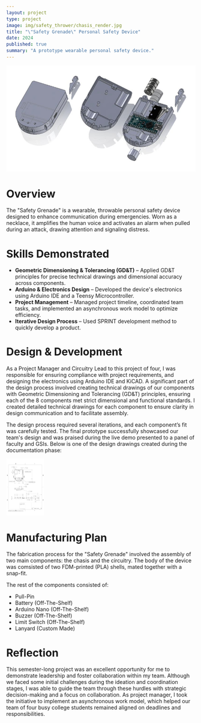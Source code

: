 ```yaml
---
layout: project
type: project
image: img/safety_thrower/chasis_render.jpg
title: "\"Safety Grenade\" Personal Safety Device"
date: 2024
published: true
summary: "A prototype wearable personal safety device."
---
```


<div class="text-center">
  <img class="img-fluid" src="../img/safety_thrower/exploded.jpg" alt="An exploded view of the device.">
</div>

# Overview

The "Safety Grenade" is a wearable, throwable personal safety device designed to enhance communication during emergencies. Worn as a necklace, it amplifies the human voice and activates an alarm when pulled during an attack, drawing attention and signaling distress.

# Skills Demonstrated
- **Geometric Dimensioning & Tolerancing (GD&T)** – Applied GD&T principles for precise technical drawings and dimensional accuracy across components.  
- **Arduino & Electronics Design** – Developed the device's electronics using Arduino IDE and a Teensy Microcontroller.
- **Project Management** – Managed project timeline, coordinated team tasks, and implemented an asynchronous work model to optimize efficiency.
- **Iterative Design Process** – Used SPRINT development method to quickly develop a product.

# Design & Development

As a Project Manager and Circuitry Lead to this project of four, I was responsible for ensuring compliance with project requirements, and designing the electronics using Arduino IDE and KiCAD. A significant part of the design process involved creating technical drawings of our components with Geometric Dimensioning and Tolerancing (GD&T) principles, ensuring each of the 8 components met strict dimensional and functional standards. I created detailed technical drawings for each component to ensure clarity in design communication and to facilitate assembly.

The design process required several iterations, and each component’s fit was carefully tested. The final prototype successfully showcased our team's design and was praised during the live demo presented to a panel of faculty and GSIs. Below is one of the design drawings created during the documentation phase:

<div class="text-center">
  <img class="img-fluid" src="../img/safety_thrower/drawing.jpg" alt="One of several drawings I created for the device during documentation." style="width: 20%;">
</div>

# Manufacturing Plan

The fabrication process for the "Safety Grenade" involved the assembly of two main components: the chasis and the circuitry. The body of the device was comsisted of two FDM-printed (PLA) shells, mated together with a snap-fit.

The rest of the components consisted of:
- Pull-Pin
- Battery (Off-The-Shelf)
- Arduino Nano (Off-The-Shelf)
- Buzzer (Off-The-Shelf)
- Limit Switch (Off-The-Shelf)
- Lanyard (Custom Made)

# Reflection

This semester-long project was an excellent opportunity for me to demonstrate leadership and foster collaboration within my team. Although we faced some initial challenges during the ideation and coordination stages, I was able to guide the team through these hurdles with strategic decision-making and a focus on collaboration. As project manager, I took the initiative to implement an asynchronous work model, which helped our team of four busy college students remained aligned on deadlines and responsibilities.
